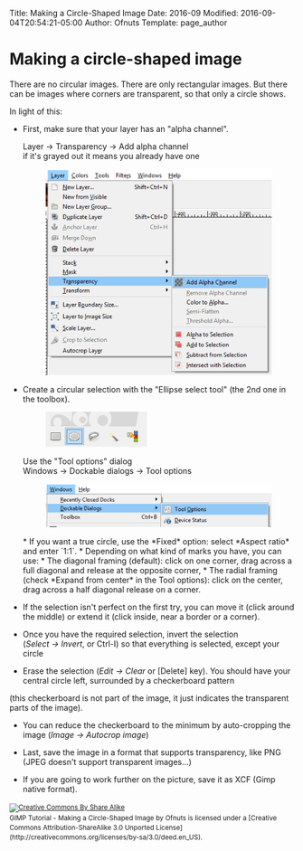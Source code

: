 Title: Making a Circle-Shaped Image
Date: 2016-09
Modified: 2016-09-04T20:54:21-05:00
Author: Ofnuts
Template: page_author

Making a circle-shaped image
============================

There are no circular images. There are only rectangular images. 
But there can be images where corners are transparent, so that only a circle shows.

In light of this:

* First, make sure that your layer has an "alpha channel".  
    <div class='MenuCmd'><span>Layer → Transparency → Add alpha channel</span></div>
    if it's grayed out it means you already have one
    <figure><img src='add-alpha.png' alt='GIMP Add Alpha Channel Dialog'></figure>

* Create a circular selection with the "Ellipse select tool" (the 2nd one in the toolbox). 
    <figure><img src='ellipse.png' alt='GIMP Ellipse Select Tool'></figure>
    Use the "Tool options" dialog  
    <div class="MenuCmd"><span>Windows → Dockable dialogs → Tool options</span></div>
    <figure><img src='tool-options.png' alt='GIMP Tool Options'></figure>
    * If you want a true circle, use the *Fixed* option: select *Aspect ratio* and enter `1:1`. 
    * Depending on what kind of marks you have, you can use: 
        * The diagonal framing (default): click on one corner, drag across a full diagonal and release at the opposite corner, 
        * The radial framing (check *Expand from center* in the Tool options): click on the center, drag across a half diagonal release on a corner.

* If the selection isn't perfect on the first try, you can move it (click around the middle) or extend it (click inside, near a border or a corner).

* Once you have the required selection, invert the selection (*Select&nbsp;→&nbsp;Invert*, or Ctrl-I) so that everything is selected, except your circle

* Erase the selection (*Edit&nbsp;→&nbsp;Clear* or [Delete] key). You should have your central circle left, surrounded by a checkerboard pattern 

(this checkerboard is not part of the image, it just indicates the transparent parts of the image).
* You can reduce the checkerboard to the minimum by auto-cropping the image (*Image&nbsp;→&nbsp;Autocrop image*)

* Last, save the image in a format that supports transparency, like PNG (JPEG doesn't support transparent images...)

* If you are going to work further on the picture, save it as XCF (Gimp native format).


<small>
<a href='http://creativecommons.org/licenses/by-sa/3.0/deed.en_US'>
<img class='cc-badge' src='http://i.creativecommons.org/l/by-sa/3.0/80x15.png' alt='Creative Commons By Share Alike'/>
</a>
<br/>
<span xmlns:dct="http://purl.org/dc/terms/">GIMP Tutorial - Making a Circle-Shaped Image</span> by Ofnuts is licensed under a [Creative Commons Attribution-ShareAlike 3.0 Unported License](http://creativecommons.org/licenses/by-sa/3.0/deed.en_US).</small>
